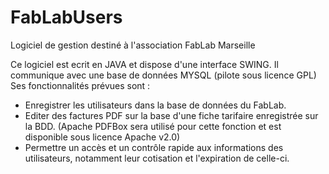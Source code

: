 # FabLabUsers
Logiciel de gestion destiné à l'association FabLab Marseille

Ce logiciel est ecrit en JAVA et dispose d'une interface SWING. Il communique avec une base de données MYSQL (pilote sous licence GPL)
Ses fonctionnalités prévues sont :
  - Enregistrer les utilisateurs dans la base de données du FabLab.
  - Editer des factures PDF sur la base d'une fiche tarifaire enregistrée sur la BDD. (Apache PDFBox sera utilisé pour cette fonction et est disponible sous licence Apache v2.0)
  - Permettre un accès et un contrôle rapide aux informations des utilisateurs, notamment leur cotisation et l'expiration de celle-ci.
